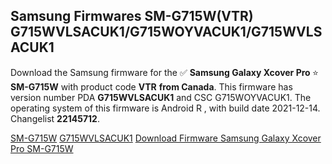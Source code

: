 <h2>Samsung Firmwares SM-G715W(VTR) G715WVLSACUK1/G715WOYVACUK1/G715WVLSACUK1</h2>
Download the Samsung firmware for the ✅ <strong>Samsung Galaxy Xcover Pro </strong> ⭐ <strong>SM-G715W</strong> with product code <strong>VTR</strong> <strong> from Canada</strong>. This firmware has version number PDA <strong>G715WVLSACUK1</strong> and CSC G715WOYVACUK1. The operating system of this firmware is Android R , with build date 2021-12-14. Changelist <strong>22145712</strong>.


[SM-G715W](https://samfirm.shop/samsung/model/SM-G715W)
[G715WVLSACUK1](https://samfirm.shop/samsung/pda/G715WVLSACUK1)
[Download Firmware Samsung Galaxy Xcover Pro SM-G715W](https://samfirm.shop/samsung/firmware/482286)
